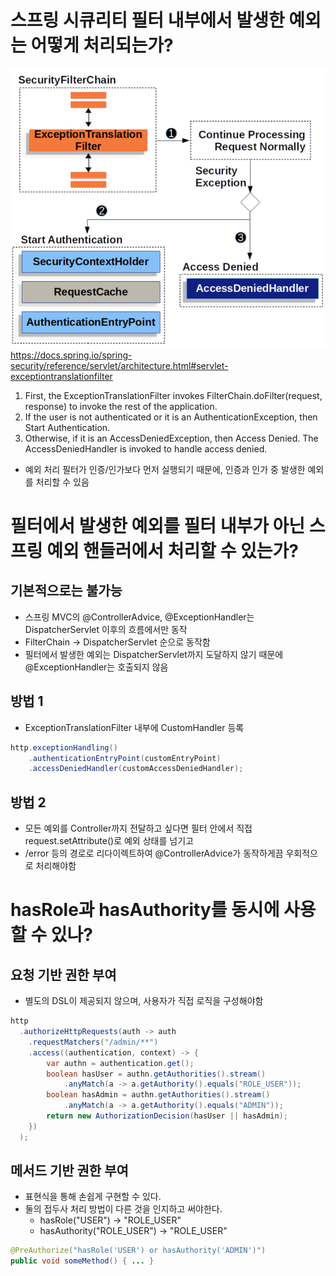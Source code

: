 # 스프링 시큐리티 필터 내부에서 발생한 예외는 어떻게 처리되는가?
![img.png](image/exceptionTranslationFilterFlowChart.png)
https://docs.spring.io/spring-security/reference/servlet/architecture.html#servlet-exceptiontranslationfilter
1. First, the ExceptionTranslationFilter invokes FilterChain.doFilter(request, response) to invoke the rest of the application.
2. If the user is not authenticated or it is an AuthenticationException, then Start Authentication.
3. Otherwise, if it is an AccessDeniedException, then Access Denied. The AccessDeniedHandler is invoked to handle access denied.

- 예외 처리 필터가 인증/인가보다 먼저 실행되기 때문에, 인증과 인가 중 발생한 예외를 처리할 수 있음

# 필터에서 발생한 예외를 필터 내부가 아닌 스프링 예외 핸들러에서 처리할 수 있는가?
## 기본적으로는 불가능
  - 스프링 MVC의 @ControllerAdvice, @ExceptionHandler는 DispatcherServlet 이후의 흐름에서만 동작
  - FilterChain -> DispatcherServlet 순으로 동작함
  - 필터에서 발생한 예외는 DispatcherServlet까지 도달하지 않기 때문에 @ExceptionHandler는 호출되지 않음
## 방법 1
- ExceptionTranslationFilter 내부에 CustomHandler 등록
```java
http.exceptionHandling()
    .authenticationEntryPoint(customEntryPoint)
    .accessDeniedHandler(customAccessDeniedHandler);
```

## 방법 2
- 모든 예외를 Controller까지 전달하고 싶다면 필터 안에서 직접 request.setAttribute()로 예외 상태를 넘기고
- /error 등의 경로로 리다이렉트하여 @ControllerAdvice가 동작하게끔 우회적으로 처리해야함

# hasRole과 hasAuthority를 동시에 사용할 수 있나?
## 요청 기반 권한 부여
- 별도의 DSL이 제공되지 않으며, 사용자가 직접 로직을 구성해야함
```java
http
  .authorizeHttpRequests(auth -> auth
    .requestMatchers("/admin/**")
    .access((authentication, context) -> {
        var authn = authentication.get();
        boolean hasUser = authn.getAuthorities().stream()
            .anyMatch(a -> a.getAuthority().equals("ROLE_USER"));
        boolean hasAdmin = authn.getAuthorities().stream()
            .anyMatch(a -> a.getAuthority().equals("ADMIN"));
        return new AuthorizationDecision(hasUser || hasAdmin);
    })
  );
```

## 메서드 기반 권한 부여
- 표현식을 통해 손쉽게 구현할 수 있다.
- 둘의 접두사 처리 방법이 다른 것을 인지하고 써야한다.
  - hasRole("USER") -> "ROLE_USER"
  - hasAuthority("ROLE_USER") -> "ROLE_USER"

```java
@PreAuthorize("hasRole('USER') or hasAuthority('ADMIN')")
public void someMethod() { ... }
```